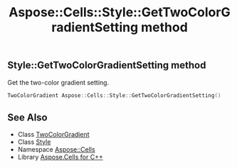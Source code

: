 ﻿---
title: Aspose::Cells::Style::GetTwoColorGradientSetting method
linktitle: GetTwoColorGradientSetting
second_title: Aspose.Cells for C++ API Reference
description: 'Aspose::Cells::Style::GetTwoColorGradientSetting method. Get the two-color gradient setting in C++.'
type: docs
weight: 6400
url: /cpp/aspose.cells/style/gettwocolorgradientsetting/
---
## Style::GetTwoColorGradientSetting method


Get the two-color gradient setting.

```cpp
TwoColorGradient Aspose::Cells::Style::GetTwoColorGradientSetting()
```

## See Also

* Class [TwoColorGradient](../../twocolorgradient/)
* Class [Style](../)
* Namespace [Aspose::Cells](../../)
* Library [Aspose.Cells for C++](../../../)
